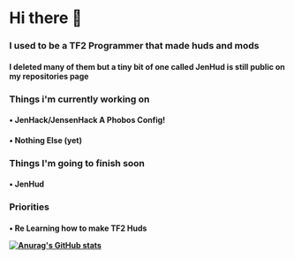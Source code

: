 <h1>Hi there 👋
<h3>I used to be a TF2 Programmer that made huds and mods
<h4>I deleted many of them but a tiny bit of one called JenHud is still public on my repositories page

<h3>Things i'm currently working on
<h4>• JenHack/JensenHack A Phobos Config!
<h4>• Nothing Else (yet)
  
<h3>Things I'm going to finish soon
<h4>• JenHud
  
<h3>Priorities
<h4>• Re Learning how to make TF2 Huds

[![Anurag's GitHub stats](https://github-readme-stats.vercel.app/api?username=subtojbstaryt)](https://github.com/anuraghazra/github-readme-stats)
